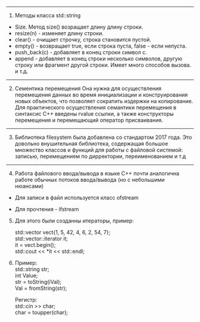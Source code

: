 --------
1) Методы класса std::string
- Size. Метод size() возращает длину длину строки.
- resize(n) - изменяет длину строки.
- clear() - очищает строчку, строка становится пустой. 
- empty() - возвращает true, если строка пуста, false - если непуста.
- push_back(c) - добавляет в конец строки символ c.
- append - добавляет в конец строки несколько символов, другую строку или фрагмент другой строки. Имеет много способов вызова.
и т.д.
--------
2) Сементика перемещения
   Она нужна для осуществления перемещения данных во время инициализации
   и конструирования новых объектов, что позволяет сократить 
   издержки на копирование. Для практического осуществления семантики 
   перемещения в синтаксис C++ введены rvalue ссылки, 
   а также конструкторы перемещения и перемещающий оператор присваивания.
   
---------
3) Библиотека filesystem была добавлена со стандартом 2017 года.
   Это довольно внушительная библиотека, содержащая большое множество
   классов и функций для работы с файловой системой: записью, перемещением 
   по дирректории, переименованием и т.д

---------
   
4) Работа файлового ввода/вывода в языке C++ почти аналогична работе обычных потоков ввода/вывода (но с небольшими нюансами) 

- Для записи в файл используется класс ofstream

- Для прочтения - ifstream

5) Для этого были созданны итераторы, пример:

   std::vector<int> vect{1, 5, 42, 4, 6, 2, 54, 7};\
   std::vector<int>::iterator it;\
   it = vect.begin();\
   std::cout << *it << std::endl;
   
6) Пример: \
   std::string str; \
   int Value; \
   str = toString(iVal); \
   Val = fromString<int>(str); 
   
   Регистр: \
   std::cin >> char; \
   char = toupper(char);